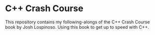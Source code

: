 # C++ Crash Course

This repository contains my following-alongs of the C++ Crash Course book by Josh Lospinoso. Using this book to get up to speed with C++.

